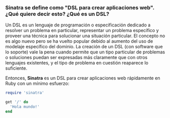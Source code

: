 ### Sinatra se define como "DSL para crear aplicaciones web". ¿Qué quiere decir esto? ¿Qué es un DSL?

Un DSL es un lenguaje de programación o especificación dedicado a resolver un problema en particular, representar un problema específico y proveer una técnica para solucionar una situación particular. El concepto no es algo nuevo pero se ha vuelto popular debido al aumento del uso de modelaje específico del dominio.
La creación de un DSL (con software que lo soporte) vale la pena cuando permite que un tipo particular de problemas o soluciones puedan ser expresadas más claramente que con otros lenguajes existentes, y el tipo de problema en cuestión reaparece lo suficiente.

Entonces, **Sinatra** es un DSL para crear aplicaciones web rápidamente en Ruby con un mínimo esfuerzo:

```ruby
require 'sinatra'

get '/' do
  'Hola mundo!'
end
```
